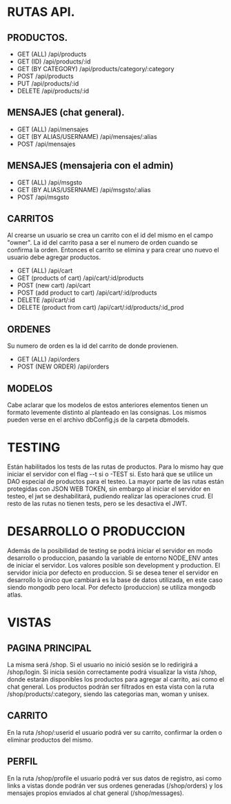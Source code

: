 # RUTAS API.
## PRODUCTOS.

- GET (ALL) /api/products
- GET (ID) /api/products/:id
- GET (BY CATEGORY) /api/products/category/:category
- POST /api/products
- PUT /api/products/:id
- DELETE /api/products/:id

## MENSAJES (chat general).

- GET (ALL) /api/mensajes
-  GET (BY ALIAS/USERNAME) /api/mensajes/:alias
- POST /api/mensajes

## MENSAJES (mensajeria con el admin)

- GET (ALL) /api/msgsto
- GET (BY ALIAS/USERNAME) /api/msgsto/:alias
- POST /api/msgsto

## CARRITOS
Al crearse un usuario se crea un carrito con el id del mismo en el campo "owner".
La id del carrito pasa a ser el numero de orden cuando se confirma la orden. 
Entonces el carrito se elimina y para crear uno nuevo el usuario debe agregar productos.

- GET (ALL) /api/cart
- GET (products of cart) /api/cart/:id/products
- POST (new cart) /api/cart
- POST (add product to cart) /api/cart/:id/products
- DELETE /api/cart/:id
- DELETE (product from cart) /api/cart/:id/products/:id_prod

## ORDENES
Su numero de orden es la id del carrito de donde provienen.

- GET (ALL) /api/orders
- POST (NEW ORDER) /api/orders

## MODELOS
Cabe aclarar que los modelos de estos anteriores elementos tienen un formato levemente distinto al planteado en las consignas.
Los mismos pueden verse en el archivo dbConfig.js de la carpeta dbmodels.

# TESTING
Están habilitados los tests de las rutas de productos. Para lo mismo hay que iniciar el servidor con el flag --t si o -TEST si. 
Esto hará que se utilice un DAO especial de productos para el testeo.
La mayor parte de las rutas están protegidas con JSON WEB TOKEN, sin embargo al iniciar el servidor en testeo, el jwt se deshabilitará,
pudiendo realizar las operaciones crud.
El resto de las rutas no tienen tests, pero se les desactiva el JWT.

# DESARROLLO O PRODUCCION
Además de la posibilidad de testing se podrá iniciar el servidor en modo desarrollo o produccion, pasando la variable de entorno
NODE_ENV antes de iniciar el servidor. Los valores posible son development y production.
El servidor inicia por defecto en produccion. Si se desea tener el servidor en desarrollo lo único que cambiará es la base de datos utilizada,
en este caso siendo mongodb pero local. Por defecto (produccion) se utiliza mongodb atlas.

# VISTAS
## PAGINA PRINCIPAL
La misma será /shop. Si el usuario no inició sesión se lo redirigirá a /shop/login. Si inicia sesión correctamente podrá visualizar la vista /shop,
donde estarán disponibles los productos para agregar al carrito, asi como el chat general.
Los productos podrán ser filtrados en esta vista con la ruta /shop/products/:category, siendo las categorias man, woman y unisex.

## CARRITO
En la ruta /shop/:userid el usuario podrá ver su carrito, confirmar la orden o eliminar productos del mismo.

## PERFIL
En la ruta /shop/profile el usuario podrá ver sus datos de registro, asi como links a vistas donde podrán ver sus ordenes generadas (/shop/orders) y los mensajes propios enviados al chat general (/shop/messages).




